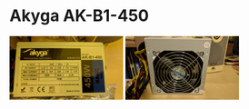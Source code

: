 # Akyga AK-B1-450
<img src="/psu/IMG_20171015_194209.jpg" width="200"> <img src="/psu/IMG_20171015_194222.jpg" width="200">

